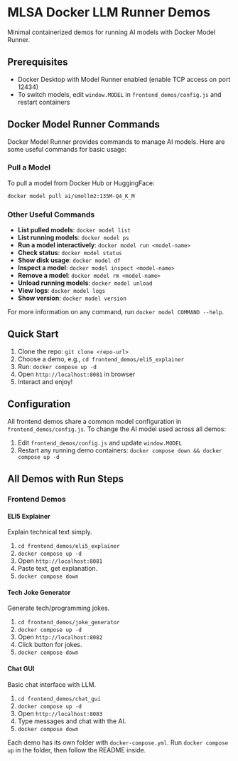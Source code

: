 # MLSA Docker LLM Runner Demos

Minimal containerized demos for running AI models with Docker Model Runner.

## Prerequisites

- Docker Desktop with Model Runner enabled (enable TCP access on port 12434)
- To switch models, edit `window.MODEL` in `frontend_demos/config.js` and restart containers

## Docker Model Runner Commands

Docker Model Runner provides commands to manage AI models. Here are some useful commands for basic usage:

### Pull a Model

To pull a model from Docker Hub or HuggingFace:

```bash
docker model pull ai/smollm2:135M-Q4_K_M
```

### Other Useful Commands

- **List pulled models**: `docker model list`
- **List running models**: `docker model ps`
- **Run a model interactively**: `docker model run <model-name>`
- **Check status**: `docker model status`
- **Show disk usage**: `docker model df`
- **Inspect a model**: `docker model inspect <model-name>`
- **Remove a model**: `docker model rm <model-name>`
- **Unload running models**: `docker model unload`
- **View logs**: `docker model logs`
- **Show version**: `docker model version`

For more information on any command, run `docker model COMMAND --help`.

## Quick Start

1. Clone the repo: `git clone <repo-url>`
2. Choose a demo, e.g., `cd frontend_demos/eli5_explainer`
3. Run: `docker compose up -d`
4. Open `http://localhost:8081` in browser
5. Interact and enjoy!

## Configuration

All frontend demos share a common model configuration in `frontend_demos/config.js`. To change the AI model used across all demos:

1. Edit `frontend_demos/config.js` and update `window.MODEL`
2. Restart any running demo containers: `docker compose down && docker compose up -d`

## All Demos with Run Steps

### Frontend Demos

#### ELI5 Explainer

Explain technical text simply.

1. `cd frontend_demos/eli5_explainer`
2. `docker compose up -d`
3. Open `http://localhost:8081`
4. Paste text, get explanation.
5. `docker compose down`

#### Tech Joke Generator

Generate tech/programming jokes.

1. `cd frontend_demos/joke_generator`
2. `docker compose up -d`
3. Open `http://localhost:8082`
4. Click button for jokes.
5. `docker compose down`

#### Chat GUI

Basic chat interface with LLM.

1. `cd frontend_demos/chat_gui`
2. `docker compose up -d`
3. Open `http://localhost:8083`
4. Type messages and chat with the AI.
5. `docker compose down`

Each demo has its own folder with `docker-compose.yml`. Run `docker compose up` in the folder, then follow the README inside.
